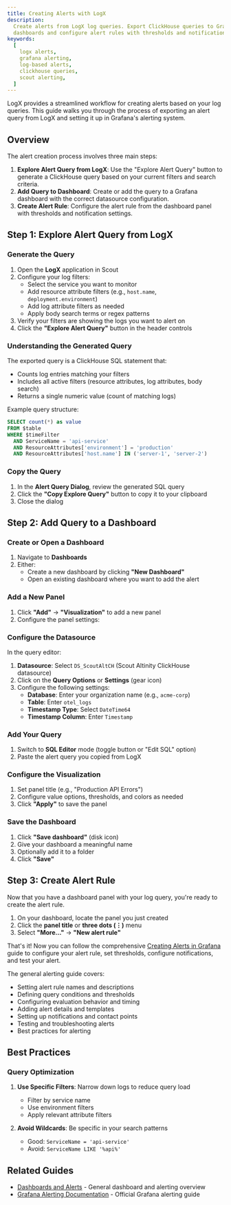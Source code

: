 ```yaml
---
title: Creating Alerts with LogX
description:
  Create alerts from LogX log queries. Export ClickHouse queries to Grafana
  dashboards and configure alert rules with thresholds and notifications.
keywords:
  [
    logx alerts,
    grafana alerting,
    log-based alerts,
    clickhouse queries,
    scout alerting,
  ]
---
```


LogX provides a streamlined workflow for creating alerts based on your log
queries. This guide walks you through the process of exporting an alert query
from LogX and setting it up in Grafana's alerting system.

## Overview

The alert creation process involves three main steps:

1. **Explore Alert Query from LogX**: Use the "Explore Alert Query" button to
   generate a ClickHouse query based on your current filters and search
   criteria.
2. **Add Query to Dashboard**: Create or add the query to a Grafana dashboard
   with the correct datasource configuration.
3. **Create Alert Rule**: Configure the alert rule from the dashboard panel
   with thresholds and notification settings.

## Step 1: Explore Alert Query from LogX

### Generate the Query

1. Open the **LogX** application in Scout
2. Configure your log filters:
   - Select the service you want to monitor
   - Add resource attribute filters (e.g., `host.name`,
     `deployment.environment`)
   - Add log attribute filters as needed
   - Apply body search terms or regex patterns
3. Verify your filters are showing the logs you want to alert on
4. Click the **"Explore Alert Query"** button in the header controls

### Understanding the Generated Query

The exported query is a ClickHouse SQL statement that:

- Counts log entries matching your filters
- Includes all active filters (resource attributes, log attributes, body
  search)
- Returns a single numeric value (count of matching logs)

Example query structure:

```sql
SELECT count(*) as value
FROM $table
WHERE $timeFilter
  AND ServiceName = 'api-service'
  AND ResourceAttributes['environment'] = 'production'
  AND ResourceAttributes['host.name'] IN ('server-1', 'server-2')
```

### Copy the Query

1. In the **Alert Query Dialog**, review the generated SQL query
2. Click the **"Copy Explore Query"** button to copy it to your clipboard
3. Close the dialog

## Step 2: Add Query to a Dashboard

### Create or Open a Dashboard

1. Navigate to **Dashboards**
2. Either:
   - Create a new dashboard by clicking **"New Dashboard"**
   - Open an existing dashboard where you want to add the alert

### Add a New Panel

1. Click **"Add"** → **"Visualization"** to add a new panel
2. Configure the panel settings:

### Configure the Datasource

In the query editor:

1. **Datasource**: Select `DS_ScoutAltCH` (Scout Altinity ClickHouse
   datasource)
2. Click on the **Query Options** or **Settings** (gear icon)
3. Configure the following settings:
   - **Database**: Enter your organization name (e.g., `acme-corp`)
   - **Table**: Enter `otel_logs`
   - **Timestamp Type**: Select `DateTime64`
   - **Timestamp Column**: Enter `Timestamp`

### Add Your Query

1. Switch to **SQL Editor** mode (toggle button or "Edit SQL" option)
2. Paste the alert query you copied from LogX

### Configure the Visualization

1. Set panel title (e.g., "Production API Errors")
2. Configure value options, thresholds, and colors as needed
3. Click **"Apply"** to save the panel

### Save the Dashboard

1. Click **"Save dashboard"** (disk icon)
2. Give your dashboard a meaningful name
3. Optionally add it to a folder
4. Click **"Save"**

## Step 3: Create Alert Rule

Now that you have a dashboard panel with your log query, you're ready to
create the alert rule.

1. On your dashboard, locate the panel you just created
2. Click the **panel title** or **three dots (⋮)** menu
3. Select **"More..."** → **"New alert rule"**

That's it! Now you can follow the comprehensive
[Creating Alerts in Grafana](https://grafana.com/docs/grafana/latest/alerting/alerting-rules/create-grafana-managed-rule/)
guide to configure your alert rule, set thresholds, configure notifications, and
test your alert.

The general alerting guide covers:

- Setting alert rule names and descriptions
- Defining query conditions and thresholds
- Configuring evaluation behavior and timing
- Adding alert details and templates
- Setting up notifications and contact points
- Testing and troubleshooting alerts
- Best practices for alerting

## Best Practices

### Query Optimization

1. **Use Specific Filters**: Narrow down logs to reduce query load
   - Filter by service name
   - Use environment filters
   - Apply relevant attribute filters

2. **Avoid Wildcards**: Be specific in your search patterns
   - Good: `ServiceName = 'api-service'`
   - Avoid: `ServiceName LIKE '%api%'`

## Related Guides

- [Dashboards and Alerts](./dashboards-and-alerts.md) - General dashboard and
  alerting overview
- [Grafana Alerting Documentation](https://grafana.com/docs/grafana/latest/alerting/)
  \- Official Grafana alerting guide
